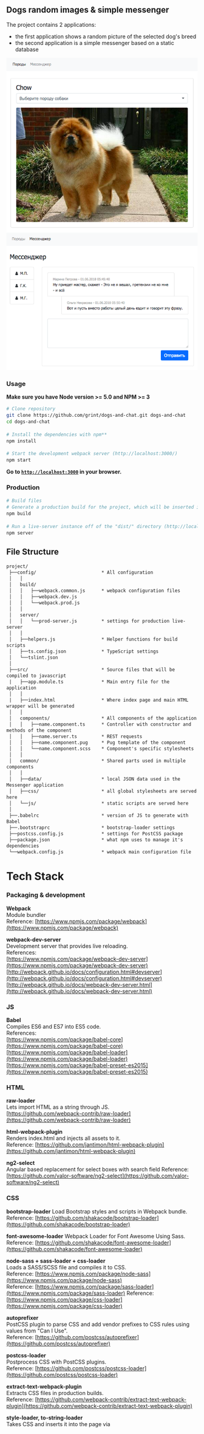 ## Dogs random images & simple messenger

The project contains 2 applications:  
* the first application shows a random picture of the selected dog's breed
* the second application is a simple messenger based on a static database 

![Dogs App Screenshot](img/dogs_screenshot.png)
![Messenger App Screenshot](img/messenger_screenshot.png)

### Usage

**Make sure you have Node version >= 5.0 and NPM >= 3**

```bash
# Clone repository
git clone https://github.com/grint/dogs-and-chat.git dogs-and-chat
cd dogs-and-chat

# Install the dependencies with npm**
npm install

# Start the development webpack server (http://localhost:3000/)
npm start
```

**Go to [`http://localhost:3000`](http://localhost:3000) in your browser.**

### Production

```bash
# Build files
# Generate a production build for the project, which will be inserted into "dist/"
npm build

# Run a live-server instance off of the "dist/" directory (http://localhost:8181/)
npm server
```

## File Structure

```
project/
 ├──config/                        * All configuration
 │   │
 │   build/ 
 │   │   ├──webpack.common.js      * webpack configuration files
 │   │   ├──webpack.dev.js      
 │   │   └──webpack.prod.js      
 │   │
 │   server/                       
 │   │   └──prod-server.js         * settings for production live-server
 │   │
 │   ├──helpers.js                 * Helper functions for build scripts
 │   ├──ts.config.json             * TypeScript settings
 │   └──tslint.json
 │
 ├──src/                           * Source files that will be compiled to javascript
 |   ├──app.module.ts              * Main entry file for the application
 │   │
 |   ├──index.html                 * Where index page and main HTML wrapper will be generated
 │   │
 │   components/                   * All components of the application
 │   │   ├──name.component.ts      * Controller with constructor and methods of the component
 │   │   ├──name.server.ts         * REST requests
 │   │   ├──name.component.pug     * Pug template of the component
 │   │   └──name.component.scss    * Component's specific stylesheets
 │   │
 │   common/                       * Shared parts used in multiple components
 │   │
 │   ├──data/                      * local JSON data used in the Messenger application
 │   ├──css/                       * all global stylesheets are served here
 │   └──js/                        * static scripts are served here
 │
 ├──.babelrc                       * version of JS to generate with Babel
 ├──.bootstraprc                   * bootstrap-loader settings
 ├──postcss.config.js              * settings for PostCSS package
 ├──package.json                   * what npm uses to manage it's dependencies
 └──webpack.config.js              * webpack main configuration file
```

# Tech Stack

### Packaging & development

**Webpack**  
Module bundler  
Reference: [https://www.npmjs.com/package/webpack](https://www.npmjs.com/package/webpack)

**webpack-dev-server**  
Development server that provides live reloading.  
References:  
[https://www.npmjs.com/package/webpack-dev-server](https://www.npmjs.com/package/webpack-dev-server)  
[http://webpack.github.io/docs/configuration.html#devserver](http://webpack.github.io/docs/configuration.html#devserver)  
[http://webpack.github.io/docs/webpack-dev-server.html](http://webpack.github.io/docs/webpack-dev-server.html)


### JS

**Babel**  
Compiles ES6 and ES7 into ES5 code.  
References:  
[https://www.npmjs.com/package/babel-core](https://www.npmjs.com/package/babel-core)  
[https://www.npmjs.com/package/babel-loader](https://www.npmjs.com/package/babel-loader)  
[https://www.npmjs.com/package/babel-preset-es2015](https://www.npmjs.com/package/babel-preset-es2015)


### HTML

**raw-loader**  
Lets import HTML as a string through JS.  
[https://github.com/webpack-contrib/raw-loader](https://github.com/webpack-contrib/raw-loader)  

**html-webpack-plugin**  
Renders index.html and injects all assets to it.  
Reference: [https://github.com/jantimon/html-webpack-plugin](https://github.com/jantimon/html-webpack-plugin)

**ng2-select**  
Angular based replacement for select boxes with search field
Reference: [https://github.com/valor-software/ng2-select](https://github.com/valor-software/ng2-select)


### CSS

**bootstrap-loader** 
Load Bootstrap styles and scripts in Webpack bundle.  
Reference: [https://github.com/shakacode/bootstrap-loader](https://github.com/shakacode/bootstrap-loader)

**font-awesome-loader** 
Webpack Loader for Font Awesome Using Sass.  
Reference: [https://github.com/shakacode/font-awesome-loader](https://github.com/shakacode/font-awesome-loader)

**node-sass + sass-loader + css-loader**  
Loads a SASS/SCSS file and compiles it to CSS.  
Reference: [https://www.npmjs.com/package/node-sass](https://www.npmjs.com/package/node-sass)  
Reference: [https://www.npmjs.com/package/sass-loader](https://www.npmjs.com/package/sass-loader)
Reference: [https://www.npmjs.com/package/css-loader](https://www.npmjs.com/package/css-loader)

**autoprefixer**  
PostCSS plugin to parse CSS and add vendor prefixes to CSS rules using values from "Can I Use".  
Reference: [https://github.com/postcss/autoprefixer](https://github.com/postcss/autoprefixer)

**postcss-loader**  
Postprocess CSS with PostCSS plugins.  
Reference: [https://github.com/postcss/postcss-loader](https://github.com/postcss/postcss-loader)

**extract-text-webpack-plugin**  
Extracts CSS files in production builds.  
Reference: [https://github.com/webpack-contrib/extract-text-webpack-plugin](https://github.com/webpack-contrib/extract-text-webpack-plugin)

**style-loader, to-string-loader**  
Takes CSS and inserts it into the page via <style> tag.  
Reference: [https://github.com/webpack/style-loader](https://github.com/webpack/style-loader)
Reference: [https://github.com/gajus/to-string-loader](https://github.com/gajus/to-string-loader)


### Build

**Copy Webpack Plugin**  
Copies individual files or entire directories to the build directory.  
Reference: [https://github.com/kevlened/copy-webpack-plugin](https://github.com/kevlened/copy-webpack-plugin)

**file-loader**  
Copy assets files to output.  
Reference: [https://github.com/webpack/file-loader](https://github.com/webpack/file-loader)


### Documentation

**Markdown**  
Javascript Markdown to HTML converter  
Reference: [http://showdownjs.github.io/showdown](http://showdownjs.github.io/showdown)


## ToDo

* Add tests
* Add simple local database (e.g. localForage)
* More user data (e.g. avatar)
* Securely sign up and log in with password
* User account page
* Include JS functions documentation to component docs
* Upgrade design, add loaders

